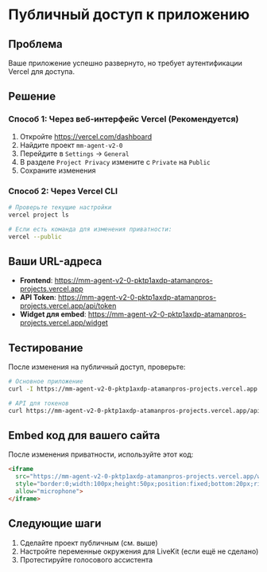 # Публичный доступ к приложению

## Проблема
Ваше приложение успешно развернуто, но требует аутентификации Vercel для доступа.

## Решение

### Способ 1: Через веб-интерфейс Vercel (Рекомендуется)
1. Откройте https://vercel.com/dashboard
2. Найдите проект `mm-agent-v2-0`
3. Перейдите в `Settings` → `General`
4. В разделе `Project Privacy` измените с `Private` на `Public`
5. Сохраните изменения

### Способ 2: Через Vercel CLI
```bash
# Проверьте текущие настройки
vercel project ls

# Если есть команда для изменения приватности:
vercel --public
```

## Ваши URL-адреса
- **Frontend**: https://mm-agent-v2-0-pktp1axdp-atamanpros-projects.vercel.app
- **API Token**: https://mm-agent-v2-0-pktp1axdp-atamanpros-projects.vercel.app/api/token
- **Widget для embed**: https://mm-agent-v2-0-pktp1axdp-atamanpros-projects.vercel.app/widget

## Тестирование
После изменения на публичный доступ, проверьте:

```bash
# Основное приложение
curl -I https://mm-agent-v2-0-pktp1axdp-atamanpros-projects.vercel.app

# API для токенов
curl https://mm-agent-v2-0-pktp1axdp-atamanpros-projects.vercel.app/api/token
```

## Embed код для вашего сайта
После изменения приватности, используйте этот код:

```html
<iframe 
  src="https://mm-agent-v2-0-pktp1axdp-atamanpros-projects.vercel.app/widget" 
  style="border:0;width:100px;height:50px;position:fixed;bottom:20px;right:20px;z-index:1000;"
  allow="microphone">
</iframe>
```

## Следующие шаги
1. Сделайте проект публичным (см. выше)
2. Настройте переменные окружения для LiveKit (если ещё не сделано)
3. Протестируйте голосового ассистента 